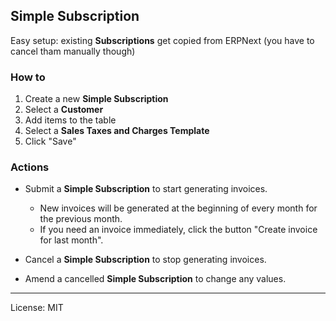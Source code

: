 ## Simple Subscription

Easy setup: existing **Subscriptions** get copied from ERPNext (you have to cancel tham manually though)

### How to

1. Create a new **Simple Subscription**
2. Select a **Customer**
3. Add items to the table
4. Select a **Sales Taxes and Charges Template**
5. Click "Save"

### Actions

- Submit a **Simple Subscription** to start generating invoices.

    - New invoices will be generated at the beginning of every month for the previous month.
    - If you need an invoice immediately, click the button "Create invoice for last month".

- Cancel a **Simple Subscription** to stop generating invoices.
- Amend a cancelled **Simple Subscription** to change any values.

---

License: MIT
